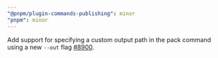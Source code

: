 ```yaml
---
"@pnpm/plugin-commands-publishing": minor
"pnpm": minor
---
```


Add support for specifying a custom output path in the pack command using a new `--out` flag [#8900](https://github.com/pnpm/pnpm/pull/8900).
